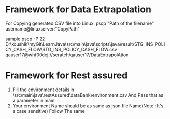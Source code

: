 # Framework for Data Extrapolation
For Copying generated CSV file into Linux:
pscp "Path of the filename" username@linuxserver:"CopyPath"

sample 
pscp -P 22 D:\koushik\myGit\LearnJava\src\main\java\scripts\java\result\STG_INS_POLICY_CASH_FLOW\STG_INS_POLICY_CASH_FLOW.csv qauser17@whf00dej://scratch/qauser17/DataExtrapolAtion


# Framework for Rest assured
1)
	Fill the environment details  in \src\main\java\restAssured\dataBank\environment.csv
	And Pass that as a parameter in main
2)
	Your environment Name should be as same as json file Name(Note : It's a case sensitive)
	Follow The same
	